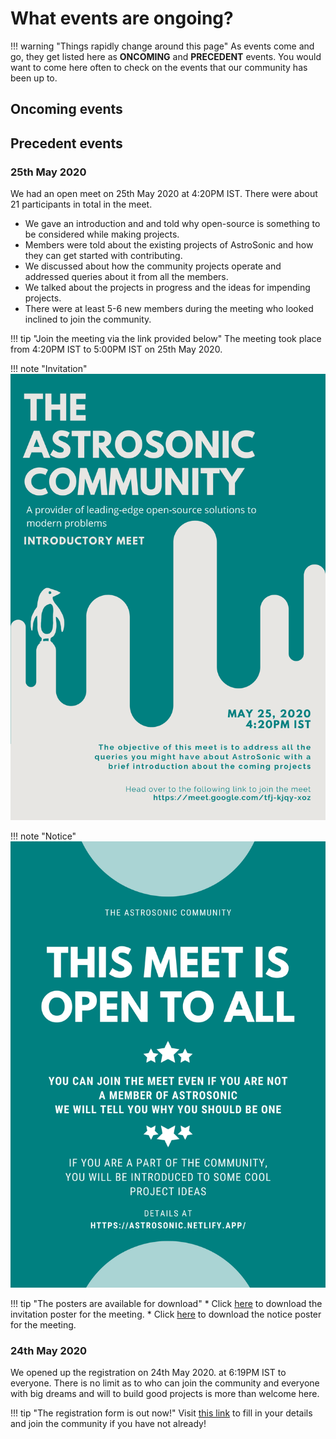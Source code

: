 # What events are ongoing?

!!! warning "Things rapidly change around this page"
    As events come and go, they get listed here as **ONCOMING** and **PRECEDENT** events. You would want to come here often to check on the events that our community has been up to.

## Oncoming events

## Precedent events

### 25th May 2020
We had an open meet on 25th May 2020 at 4:20PM IST. There were about 21 participants in total in the meet. 

* We gave an introduction and and told why open-source is something to be considered while making projects.
* Members were told about the existing projects of AstroSonic and how they can get started with contributing.
* We discussed about how the community projects operate and addressed queries about it from all the members.
* We talked about the projects in progress and the ideas for impending projects.
* There were at least 5-6 new members during the meeting who looked inclined to join the community.

!!! tip "Join the meeting via the link provided below"
    The meeting took place from 4:20PM IST to 5:00PM IST on 25th May 2020.

!!! note "Invitation"
    ![](pics/25May2020-Meet-1.png)

!!! note "Notice"
    ![](pics/25May2020-Meet-2.png)

!!! tip "The posters are available for download"
    * Click [here](pdfs/25May2020-Meet-1.pdf) to download the invitation poster for the meeting.
    * Click [here](pdfs/25May2020-Meet-2.pdf) to download the notice poster for the meeting.

### 24th May 2020
We opened up the registration on 24th May 2020. at 6:19PM IST to everyone. There is no limit as to who can join the community and everyone with big dreams and will to build good projects is more than welcome here.

!!! tip "The registration form is out now!"
    Visit [this link](https://forms.gle/i3FM5LyUVwC1jPwQ7) to fill in your details and join the community if you have not already!